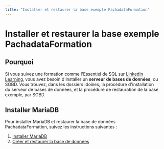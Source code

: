 ```yaml
---
title: "Installer et restaurer la base exemple PachadataFormation"
---
```


# Installer et restaurer la base exemple PachadataFormation

## Pourquoi

Si vous suivez une formation comme l'Essentiel de SQL sur [LinkedIn Learning](https://www.linkedin.com/learning/l-essentiel-de-sql-10479521/), vous avez besoin d'installer un **serveur de bases de données**, ou SGBD. Vous trouvez, dans les dossiers idoines, la procédure d'installation du serveur de bases de données, et la procédure de restauration de la base exemple, par SGBD.

## Installer MariaDB

Pour installer MariaDB et restaurer la base de données PachadataFormation, suivez les instructions suivantes :

1. [Installer MariaDB](./MariaDB-MySQL/installer-mariadb.md)
2. [Créer et restaurer la base de données](./MariaDB-MySQL/restaurer-la-base.md)
